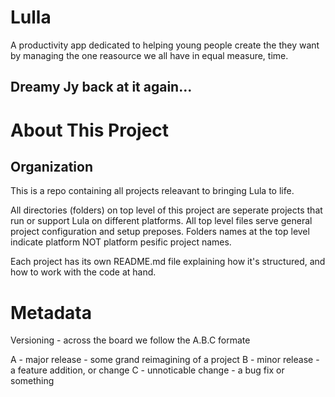 # Lulla

A productivity app dedicated to helping young people create the they want by managing the one reasource we all have in equal measure, time.


Dreamy Jy back at it again...
---
# About This Project

## Organization

This is a repo containing all projects releavant to bringing Lula to life.

All directories (folders) on top level of this project are seperate projects that run or support Lula on different platforms. All top level files serve general project configuration and setup preposes. Folders names at the top level indicate platform NOT platform pesific project names.

Each project has its own README.md file explaining how it's structured, and how to work with the code at hand.

# Metadata

Versioning - across the board we follow the A.B.C formate

A - major release - some grand reimagining of a project
B - minor release - a feature addition, or change
C - unnoticable change - a bug fix or something